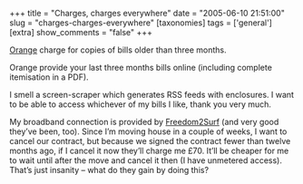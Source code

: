 +++
title = "Charges, charges everywhere"
date = "2005-06-10 21:51:00"
slug = "charges-charges-everywhere"
[taxonomies]
tags = ['general']
[extra]
show_comments = "false"
+++

[Orange](http://www.orange.co.uk) charge for copies of bills older than three months.

Orange provide your last three months bills online (including complete itemisation in a PDF).

I smell a screen-scraper which generates RSS feeds with enclosures. I want to be able to access whichever of my bills I like, thank you very much.

My broadband connection is provided by [Freedom2Surf](http://www.freedom2surf.net/) (and very good they’ve been, too). Since I’m moving house in a couple of weeks, I want to cancel our contract, but because we signed the contract fewer than twelve months ago, if I cancel it now they’ll charge me £70. It’ll be cheaper for me to wait until after the move and cancel it then (I have unmetered access). That’s just insanity – what do they gain by doing this?
